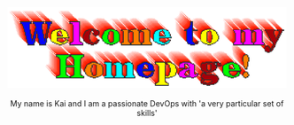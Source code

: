 <!-- "Hero" Header -->
<div align="center">
  <img src="images/welcome.gif" style="max-width: 100%" alt="Welcome to my Github Profile" />
  <br />
  <br />
  <div>My name is Kai and I am a passionate DevOps with 'a very particular set of skills'</div>
  <br />
  <br />
</div>
